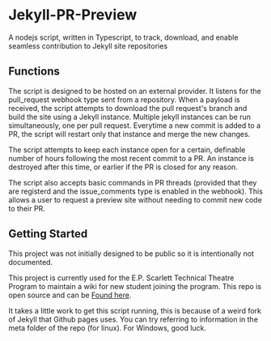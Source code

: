 # Jekyll-PR-Preview
A nodejs script, written in Typescript, to track, download, and enable seamless contribution to Jekyll site repositories

## Functions
The script is designed to be hosted on an external provider. It listens for the pull_request webhook type sent from a repository. When a payload is received, the script attempts to download the pull request's branch and build the site using a Jekyll instance. Multiple jekyll instances can be run simultaneously, one per pull request. Everytime a new commit is added to a PR, the script will restart only that instance and merge the new changes.

The script attempts to keep each instance open for a certain, definable number of hours following the most recent commit to a PR. An instance is destroyed after this time, or earlier if the PR is closed for any reason.

The script also accepts basic commands in PR threads (provided that they are registerd and the issue_comments type is enabled in the webhook). This allows a user to request a preview site without needing to commit new code to their PR.

## Getting Started
This project was not initially designed to be public so it is intentionally not documented.

This project is currently used for the E.P. Scarlett Technical Theatre Program to maintain a wiki for new student joining the program. This repo is open source and can be [Found here](https://github.com/epstechtheatre/epswebpreviewer).

It takes a little work to get this script running, this is because of a weird fork of Jekyll that Github pages uses. You can try referring to information in the meta folder of the repo (for linux). For Windows, good luck.
